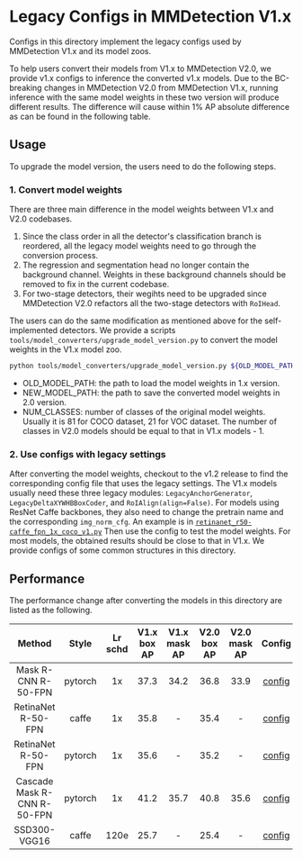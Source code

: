 # Legacy Configs in MMDetection V1.x

<!-- [OTHERS] -->

Configs in this directory implement the legacy configs used by MMDetection V1.x and its model zoos.

To help users convert their models from V1.x to MMDetection V2.0, we provide v1.x configs to inference the converted v1.x models.
Due to the BC-breaking changes in MMDetection V2.0 from MMDetection V1.x, running inference with the same model weights in these two version will produce different results. The difference will cause within 1% AP absolute difference as can be found in the following table.

## Usage

To upgrade the model version, the users need to do the following steps.

### 1. Convert model weights

There are three main difference in the model weights between V1.x and V2.0 codebases.

1. Since the class order in all the detector's classification branch is reordered, all the legacy model weights need to go through the conversion process.
2. The regression and segmentation head no longer contain the background channel. Weights in these background channels should be removed to fix in the current codebase.
3. For two-stage detectors, their wegihts need to be upgraded since MMDetection V2.0 refactors all the two-stage detectors with `RoIHead`.

The users can do the same modification as mentioned above for the self-implemented
detectors. We provide a scripts `tools/model_converters/upgrade_model_version.py` to convert the model weights in the V1.x model zoo.

```bash
python tools/model_converters/upgrade_model_version.py ${OLD_MODEL_PATH} ${NEW_MODEL_PATH} --num-classes ${NUM_CLASSES}

```

- OLD_MODEL_PATH: the path to load the model weights in 1.x version.
- NEW_MODEL_PATH: the path to save the converted model weights in 2.0 version.
- NUM_CLASSES: number of classes of the original model weights. Usually it is 81 for COCO dataset, 21 for VOC dataset.
  The number of classes in V2.0 models should be equal to that in V1.x models - 1.

### 2. Use configs with legacy settings

After converting the model weights, checkout to the v1.2 release to find the corresponding config file that uses the legacy settings.
The V1.x models usually need these three legacy modules: `LegacyAnchorGenerator`, `LegacyDeltaXYWHBBoxCoder`, and `RoIAlign(align=False)`.
For models using ResNet Caffe backbones, they also need to change the pretrain name and the corresponding `img_norm_cfg`.
An example is in [`retinanet_r50-caffe_fpn_1x_coco_v1.py`](retinanet_r50-caffe_fpn_1x_coco_v1.py)
Then use the config to test the model weights. For most models, the obtained results should be close to that in V1.x.
We provide configs of some common structures in this directory.

## Performance

The performance change after converting the models in this directory are listed as the following.

|           Method            |  Style  | Lr schd | V1.x box AP | V1.x mask AP | V2.0 box AP | V2.0 mask AP |                       Config                        |                                                             Download                                                              |
| :-------------------------: | :-----: | :-----: | :---------: | :----------: | :---------: | :----------: | :-------------------------------------------------: | :-------------------------------------------------------------------------------------------------------------------------------: |
|     Mask R-CNN R-50-FPN     | pytorch |   1x    |    37.3     |     34.2     |    36.8     |     33.9     |     [config](mask-rcnn_r50_fpn_1x_coco_v1.py)     |     [model](https://s3.ap-northeast-2.amazonaws.com/open-mmlab/mmdetection/models/mask_rcnn_r50_fpn_1x_20181010-069fa190.pth)     |
|     RetinaNet R-50-FPN      |  caffe  |   1x    |    35.8     |      -       |    35.4     |      -       |  [config](retinanet_r50-caffe_fpn_1x_coco_v1.py)  |                                                                                                                                   |
|     RetinaNet R-50-FPN      | pytorch |   1x    |    35.6     |      -       |    35.2     |      -       |     [config](retinanet_r50_fpn_1x_coco_v1.py)     |     [model](https://s3.ap-northeast-2.amazonaws.com/open-mmlab/mmdetection/models/retinanet_r50_fpn_1x_20181125-7b0c2548.pth)     |
| Cascade Mask R-CNN R-50-FPN | pytorch |   1x    |    41.2     |     35.7     |    40.8     |     35.6     | [config](cascade-mask-rcnn_r50_fpn_1x_coco_v1.py) | [model](https://s3.ap-northeast-2.amazonaws.com/open-mmlab/mmdetection/models/cascade_mask_rcnn_r50_fpn_1x_20181123-88b170c9.pth) |
|        SSD300-VGG16         |  caffe  |  120e   |    25.7     |      -       |    25.4     |      -       |            [config](ssd300_coco_v1.py)            | [model](https://s3.ap-northeast-2.amazonaws.com/open-mmlab/mmdetection/models/ssd300_coco_vgg16_caffe_120e_20181221-84d7110b.pth) |
